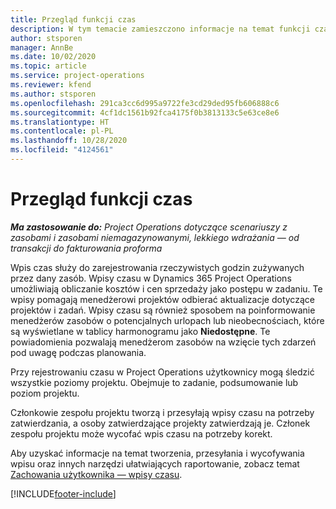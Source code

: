 ```yaml
---
title: Przegląd funkcji czas
description: W tym temacie zamieszczono informacje na temat funkcji czasu w Dynamics 365 Project Operations.
author: stsporen
manager: AnnBe
ms.date: 10/02/2020
ms.topic: article
ms.service: project-operations
ms.reviewer: kfend
ms.author: stsporen
ms.openlocfilehash: 291ca3cc6d995a9722fe3cd29ded95fb606888c6
ms.sourcegitcommit: 4cf1dc1561b92fca4175f0b3813133c5e63ce8e6
ms.translationtype: HT
ms.contentlocale: pl-PL
ms.lasthandoff: 10/28/2020
ms.locfileid: "4124561"
---
```

# <a name="time-overview"></a>Przegląd funkcji czas

_**Ma zastosowanie do:** Project Operations dotyczące scenariuszy z zasobami i zasobami niemagazynowanymi, lekkiego wdrażania — od transakcji do fakturowania proforma_

Wpis czas służy do zarejestrowania rzeczywistych godzin zużywanych przez dany zasób. Wpisy czasu w Dynamics 365 Project Operations umożliwiają obliczanie kosztów i cen sprzedaży jako postępu w zadaniu. Te wpisy pomagają menedżerowi projektów odbierać aktualizacje dotyczące projektów i zadań. Wpisy czasu są również sposobem na poinformowanie menedżerów zasobów o potencjalnych urlopach lub nieobecnościach, które są wyświetlane w tablicy harmonogramu jako **Niedostępne**. Te powiadomienia pozwalają menedżerom zasobów na wzięcie tych zdarzeń pod uwagę podczas planowania.

Przy rejestrowaniu czasu w Project Operations użytkownicy mogą śledzić wszystkie poziomy projektu. Obejmuje to zadanie, podsumowanie lub poziom projektu.

Członkowie zespołu projektu tworzą i przesyłają wpisy czasu na potrzeby zatwierdzania, a osoby zatwierdzające projekty zatwierdzają je. Członek zespołu projektu może wycofać wpis czasu na potrzeby korekt.

Aby uzyskać informacje na temat tworzenia, przesyłania i wycofywania wpisu oraz innych narzędzi ułatwiających raportowanie, zobacz temat [Zachowania użytkownika — wpisy czasu](ui-behavior-time.md).



[!INCLUDE[footer-include](../includes/footer-banner.md)]